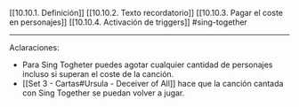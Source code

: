 [[10.10.1. Definición]]
[[10.10.2. Texto recordatorio]]
[[10.10.3. Pagar el coste en personajes]]
[[10.10.4. Activación de triggers]]
#sing-together

---
Aclaraciones:
- Para Sing Togheter puedes agotar cualquier cantidad de personajes incluso si superan el coste de la canción.
- [[Set 3 - Cartas#Ursula - Deceiver of All]] hace que la canción cantada con Sing Together se puedan volver a jugar.